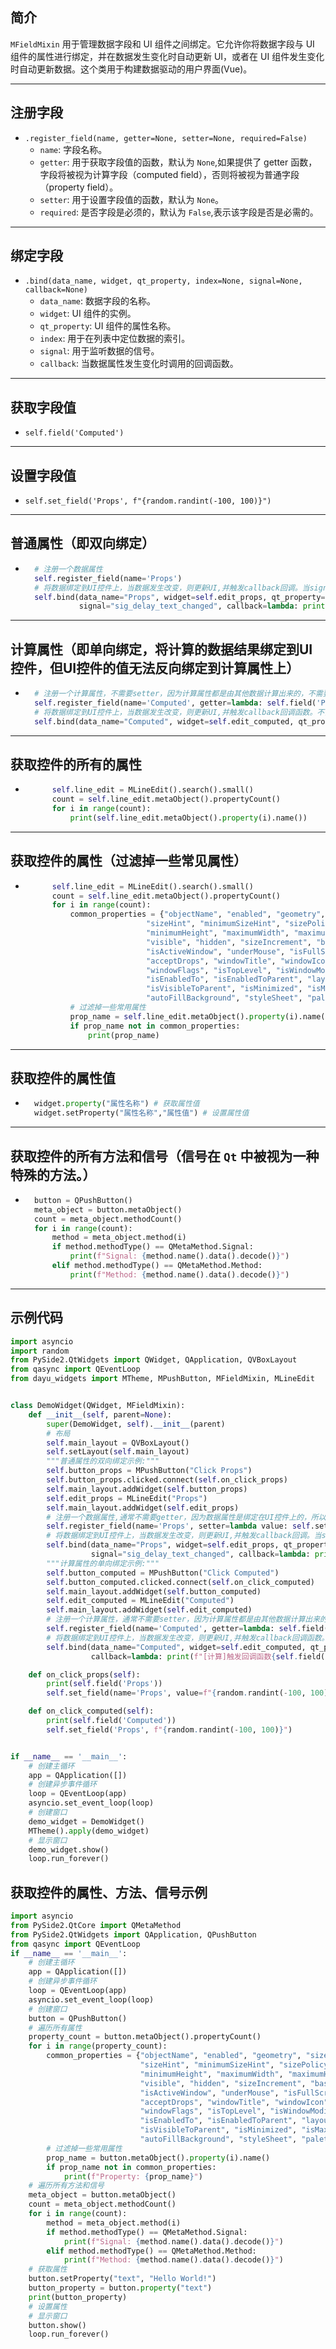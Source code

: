 ## 简介

`MFieldMixin` 用于管理数据字段和 UI 组件之间绑定。它允许你将数据字段与 UI 组件的属性进行绑定，并在数据发生变化时自动更新
UI，或者在 UI 组件发生变化时自动更新数据。这个类用于构建数据驱动的用户界面(Vue)。
******

## 注册字段

- `.register_field(name, getter=None, setter=None, required=False)`
    - `name`: 字段名称。
    - `getter`: 用于获取字段值的函数，默认为 `None`,如果提供了 getter 函数，字段将被视为计算字段（computed
      field），否则将被视为普通字段（property field）。
    - `setter`: 用于设置字段值的函数，默认为 `None`。
    - `required`: 是否字段是必须的，默认为 `False`,表示该字段是否是必需的。

********

## 绑定字段

- `.bind(data_name, widget, qt_property, index=None, signal=None, callback=None)`
    - `data_name`: 数据字段的名称。
    - `widget`: UI 组件的实例。
    - `qt_property`: UI 组件的属性名称。
    - `index`: 用于在列表中定位数据的索引。
    - `signal`: 用于监听数据的信号。
    - `callback`: 当数据属性发生变化时调用的回调函数。

******

## 获取字段值

- `self.field('Computed')`

******

## 设置字段值

- `self.set_field('Props', f"{random.randint(-100, 100)}")`

******

## 普通属性（即双向绑定）

- ```python        
    # 注册一个数据属性
    self.register_field(name='Props')
    # 将数据绑定到UI控件上，当数据发生改变，则更新UI,并触发callback回调。当signal信号触发，则更新UI数据到数据属性，因数据属性发生改变，所以也会触发callback回调。
    self.bind(data_name="Props", widget=self.edit_props, qt_property="text",
              signal="sig_delay_text_changed", callback=lambda: print("触发回调函数"))

******

## 计算属性（即单向绑定，将计算的数据结果绑定到UI控件，但UI控件的值无法反向绑定到计算属性上）

- ```python
    # 注册一个计算属性，不需要setter，因为计算属性都是由其他数据计算出来的，不需要手动设置。
    self.register_field(name='Computed', getter=lambda: self.field('Props') * 2 if self.field('Props') else 0)
    # 将数据绑定到UI控件上，当数据发生改变，则更新UI,并触发callback回调函数。不需要设置signal，因为是单向的，计算属性是自动更新的。
    self.bind(data_name="Computed", widget=self.edit_computed, qt_property="text", callback=lambda: print("触发回调函数1"))

******

## 获取控件的所有的属性

- ```python
        self.line_edit = MLineEdit().search().small()
        count = self.line_edit.metaObject().propertyCount()
        for i in range(count):
            print(self.line_edit.metaObject().property(i).name())
    ```

******

## 获取控件的属性（过滤掉一些常见属性）

- ```python
        self.line_edit = MLineEdit().search().small()
        count = self.line_edit.metaObject().propertyCount()
        for i in range(count):
            common_properties = {"objectName", "enabled", "geometry", "size", "pos", "x", "y", "width", "height", "rect",
                             "sizeHint", "minimumSizeHint", "sizePolicy", "minimumSize", "maximumSize", "minimumWidth",
                             "minimumHeight", "maximumWidth", "maximumHeight", "focusPolicy", "focus", "updatesEnabled",
                             "visible", "hidden", "sizeIncrement", "baseSize", "cursor", "mouseTracking",
                             "isActiveWindow", "underMouse", "isFullScreen", "windowOpacity", "windowModified",
                             "acceptDrops", "windowTitle", "windowIcon", "windowIconText", "windowFilePath",
                             "windowFlags", "isTopLevel", "isWindowModified", "isModal", "windowModality", "isEnabled",
                             "isEnabledTo", "isEnabledToParent", "layoutDirection", "isVisible", "isVisibleTo",
                             "isVisibleToParent", "isMinimized", "isMaximized", "isSizeGripEnabled",
                             "autoFillBackground", "styleSheet", "palette", "font", "cursor"}
            # 过滤掉一些常用属性
            prop_name = self.line_edit.metaObject().property(i).name()
            if prop_name not in common_properties:
                print(prop_name)
    ```

******

## 获取控件的属性值

- ```python
    widget.property("属性名称") # 获取属性值
    widget.setProperty("属性名称","属性值") # 设置属性值
    ```

******

## 获取控件的所有方法和信号（信号在 `Qt` 中被视为一种特殊的方法。）

- ```python
    button = QPushButton()
    meta_object = button.metaObject()
    count = meta_object.methodCount()
    for i in range(count):
        method = meta_object.method(i)
        if method.methodType() == QMetaMethod.Signal:
            print(f"Signal: {method.name().data().decode()}")
        elif method.methodType() == QMetaMethod.Method:
            print(f"Method: {method.name().data().decode()}")
    ```

******

## 示例代码

```python
import asyncio
import random
from PySide2.QtWidgets import QWidget, QApplication, QVBoxLayout
from qasync import QEventLoop
from dayu_widgets import MTheme, MPushButton, MFieldMixin, MLineEdit


class DemoWidget(QWidget, MFieldMixin):
    def __init__(self, parent=None):
        super(DemoWidget, self).__init__(parent)
        # 布局
        self.main_layout = QVBoxLayout()
        self.setLayout(self.main_layout)
        """普通属性的双向绑定示例:"""
        self.button_props = MPushButton("Click Props")
        self.button_props.clicked.connect(self.on_click_props)
        self.main_layout.addWidget(self.button_props)
        self.edit_props = MLineEdit("Props")
        self.main_layout.addWidget(self.edit_props)
        # 注册一个数据属性,通常不需要getter，因为数据属性是绑定在UI控件上的，所以会自动更新。
        self.register_field(name='Props', setter=lambda value: self.set_field('Props', value))
        # 将数据绑定到UI控件上，当数据发生改变，则更新UI,并触发callback回调。当signal信号触发，则更新UI数据到数据属性，因数据属性发生改变，所以也会触发callback回调。
        self.bind(data_name="Props", widget=self.edit_props, qt_property="text",
                  signal="sig_delay_text_changed", callback=lambda: print(f"[普通]触发回调函数{self.field('Props')}"))
        """计算属性的单向绑定示例:"""
        self.button_computed = MPushButton("Click Computed")
        self.button_computed.clicked.connect(self.on_click_computed)
        self.main_layout.addWidget(self.button_computed)
        self.edit_computed = MLineEdit("Computed")
        self.main_layout.addWidget(self.edit_computed)
        # 注册一个计算属性，通常不需要setter，因为计算属性都是由其他数据计算出来的，不需要手动设置。
        self.register_field(name='Computed', getter=lambda: self.field('Props') * 2 if self.field('Props') else 0)
        # 将数据绑定到UI控件上，当数据发生改变，则更新UI,并触发callback回调函数。通常不需要signal，因为计算属性是自动更新的。
        self.bind(data_name="Computed", widget=self.edit_computed, qt_property="text",
                  callback=lambda: print(f"[计算]触发回调函数{self.field('Computed')}"))

    def on_click_props(self):
        print(self.field('Props'))
        self.set_field(name='Props', value=f"{random.randint(-100, 100)}")

    def on_click_computed(self):
        print(self.field('Computed'))
        self.set_field('Props', f"{random.randint(-100, 100)}")


if __name__ == '__main__':
    # 创建主循环
    app = QApplication([])
    # 创建异步事件循环
    loop = QEventLoop(app)
    asyncio.set_event_loop(loop)
    # 创建窗口
    demo_widget = DemoWidget()
    MTheme().apply(demo_widget)
    # 显示窗口
    demo_widget.show()
    loop.run_forever()
```

## 获取控件的属性、方法、信号示例

```python
import asyncio
from PySide2.QtCore import QMetaMethod
from PySide2.QtWidgets import QApplication, QPushButton
from qasync import QEventLoop
if __name__ == '__main__':
    # 创建主循环
    app = QApplication([])
    # 创建异步事件循环
    loop = QEventLoop(app)
    asyncio.set_event_loop(loop)
    # 创建窗口
    button = QPushButton()
    # 遍历所有属性
    property_count = button.metaObject().propertyCount()
    for i in range(property_count):
        common_properties = {"objectName", "enabled", "geometry", "size", "pos", "x", "y", "width", "height", "rect",
                             "sizeHint", "minimumSizeHint", "sizePolicy", "minimumSize", "maximumSize", "minimumWidth",
                             "minimumHeight", "maximumWidth", "maximumHeight", "focusPolicy", "focus", "updatesEnabled",
                             "visible", "hidden", "sizeIncrement", "baseSize", "cursor", "mouseTracking",
                             "isActiveWindow", "underMouse", "isFullScreen", "windowOpacity", "windowModified",
                             "acceptDrops", "windowTitle", "windowIcon", "windowIconText", "windowFilePath",
                             "windowFlags", "isTopLevel", "isWindowModified", "isModal", "windowModality", "isEnabled",
                             "isEnabledTo", "isEnabledToParent", "layoutDirection", "isVisible", "isVisibleTo",
                             "isVisibleToParent", "isMinimized", "isMaximized", "isSizeGripEnabled",
                             "autoFillBackground", "styleSheet", "palette", "font", "cursor"}
        # 过滤掉一些常用属性
        prop_name = button.metaObject().property(i).name()
        if prop_name not in common_properties:
            print(f"Property: {prop_name}")
    # 遍历所有方法和信号
    meta_object = button.metaObject()
    count = meta_object.methodCount()
    for i in range(count):
        method = meta_object.method(i)
        if method.methodType() == QMetaMethod.Signal:
            print(f"Signal: {method.name().data().decode()}")
        elif method.methodType() == QMetaMethod.Method:
            print(f"Method: {method.name().data().decode()}")
    # 获取属性
    button.setProperty("text", "Hello World!")
    button_property = button.property("text")
    print(button_property)
    # 设置属性
    # 显示窗口
    button.show()
    loop.run_forever()
```